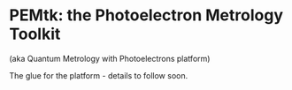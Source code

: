 # PEMtk: the Photoelectron Metrology Toolkit 
(aka Quantum Metrology with Photoelectrons platform)

The glue for the platform - details to follow soon.


